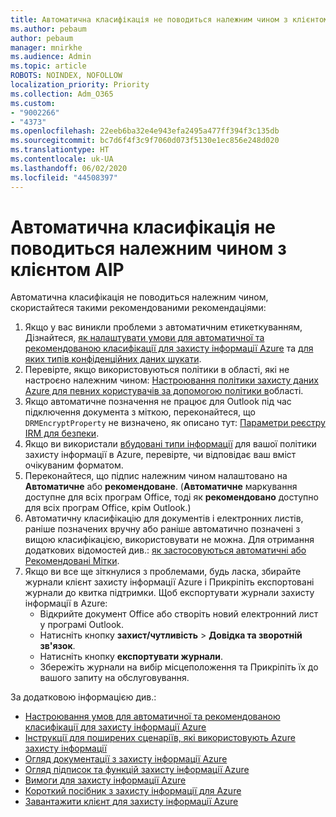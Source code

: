 ```yaml
---
title: Автоматична класифікація не поводиться належним чином з клієнтом AIP
ms.author: pebaum
author: pebaum
manager: mnirkhe
ms.audience: Admin
ms.topic: article
ROBOTS: NOINDEX, NOFOLLOW
localization_priority: Priority
ms.collection: Adm_O365
ms.custom:
- "9002266"
- "4373"
ms.openlocfilehash: 22eeb6ba32e4e943efa2495a477ff394f3c135db
ms.sourcegitcommit: bc7d6f4f3c9f7060d073f5130e1ec856e248d020
ms.translationtype: HT
ms.contentlocale: uk-UA
ms.lasthandoff: 06/02/2020
ms.locfileid: "44508397"
---
```

# <a name="automatic-classification-not-behaving-as-expected-with-the-aip-client"></a>Автоматична класифікація не поводиться належним чином з клієнтом AIP

Автоматична класифікація не поводиться належним чином, скористайтеся такими рекомендованими рекомендаціями:

1. Якщо у вас виникли проблеми з автоматичним етикеткуванням, Дізнайтеся, [як налаштувати умови для автоматичної та рекомендованою класифікації для захисту інформації Azure](https://docs.microsoft.com/azure/information-protection/configure-policy-classification) та [для яких типів конфіденційних даних шукати](https://docs.microsoft.com/microsoft-365/compliance/sensitive-information-type-entity-definitions).
2. Перевірте, якщо використовуються політики в області, які не настроєно належним чином: [Настроювання політики захисту даних Azure для певних користувачів за допомогою політики в](https://docs.microsoft.com/azure/information-protection/configure-policy-scope)області.
3. Якщо автоматичне позначення не працює для Outlook під час підключення документа з міткою, переконайтеся, що `DRMEncryptProperty` не визначено, як описано тут: [Параметри реєстру IRM для безпеки](https://docs.microsoft.com/deployoffice/security/protect-sensitive-messages-and-documents-by-using-irm-in-office#office-2016-irm-registry-key-options).
4. Якщо ви використали [вбудовані типи інформації](https://support.office.com/article/What-the-sensitive-information-types-look-for-fd505979-76be-4d9f-b459-abef3fc9e86b) для вашої політики захисту інформації в Azure, перевірте, чи відповідає ваш вміст очікуваним форматом.
5. Переконайтеся, що підпис належним чином налаштовано на **Автоматичне** або **рекомендоване**. (**Автоматичне** маркування доступне для всіх програм Office, тоді як **рекомендовано** доступно для всіх програм Office, крім Outlook.)
6. Автоматичну класифікацію для документів і електронних листів, раніше позначених вручну або раніше автоматично позначені з вищою класифікацією, використовувати не можна.  Для отримання додаткових відомостей див.: [як застосовуються автоматичні або Рекомендовані Мітки](https://docs.microsoft.com/azure/information-protection/configure-policy-classification#how-automatic-or-recommended-labels-are-applied).
7. Якщо ви все ще зіткнулися з проблемами, будь ласка, збирайте журнали клієнт захисту інформації Azure і Прикріпіть експортовані журнали до квитка підтримки. Щоб експортувати журнали захисту інформації в Azure:
    - Відкрийте документ Office або створіть новий електронний лист у програмі Outlook.
    - Натисніть кнопку **захист/чутливість**  >  **Довідка та зворотній зв'язок**.
    - Натисніть кнопку **експортувати журнали**.
    - Збережіть журнали на вибір місцеположення та Прикріпіть їх до вашого запиту на обслуговування.

За додатковою інформацією див.:

- [Настроювання умов для автоматичної та рекомендованою класифікації для захисту інформації Azure](https://docs.microsoft.com/azure/information-protection/configure-policy-classification)
- [Інструкції для поширених сценаріїв, які використовують Azure захисту інформації](https://docs.microsoft.com/azure/information-protection/how-to-guides)
- [Огляд документації з захисту інформації Azure](https://docs.microsoft.com/azure/information-protection/what-is-information-protection)
- [Огляд підписок та функцій захисту інформації Azure](https://azure.microsoft.com/pricing/details/information-protection)
- [Вимоги для захисту інформації Azure](https://docs.microsoft.com/azure/information-protection/get-started/requirements)
- [Короткий посібник з захисту інформації для Azure](https://docs.microsoft.com/azure/information-protection/get-started/infoprotect-quick-start-tutorial)
- [Завантажити клієнт для захисту інформації Azure](https://www.microsoft.com/download/details.aspx?id=53018)
